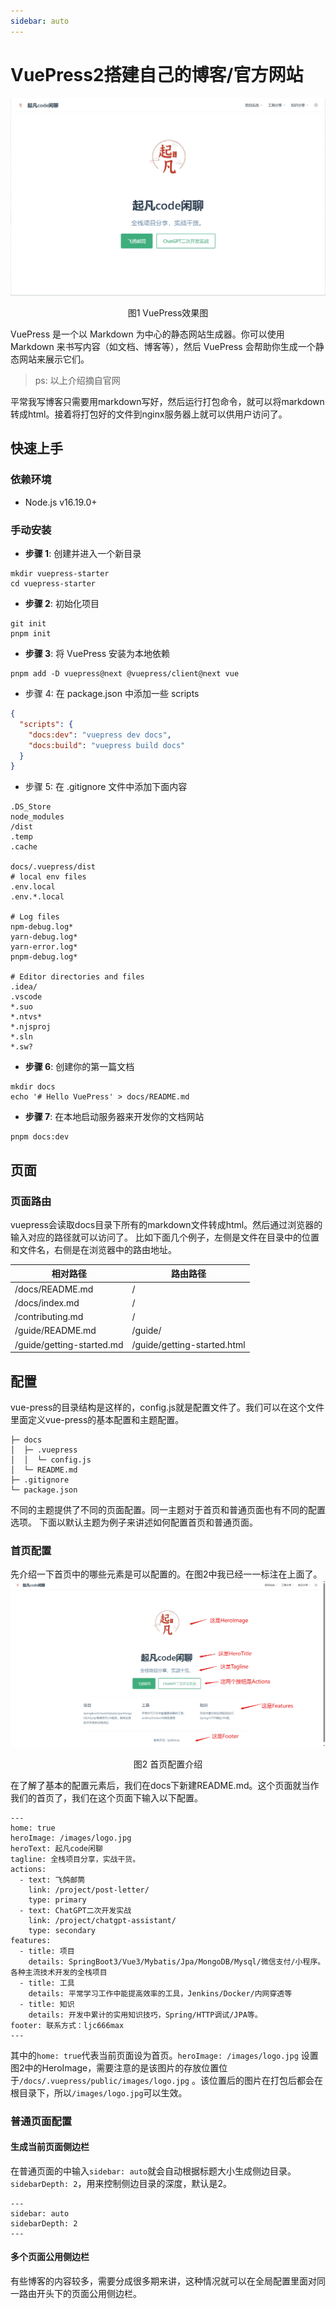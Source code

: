 ```yaml
---
sidebar: auto
---
```


# VuePress2搭建自己的博客/官方网站

![](./img.png)

<center>图1 VuePress效果图</center>

VuePress 是一个以 Markdown 为中心的静态网站生成器。你可以使用 Markdown 来书写内容（如文档、博客等），然后 VuePress
会帮助你生成一个静态网站来展示它们。

> ps: 以上介绍摘自官网

平常我写博客只需要用markdown写好，然后运行打包命令，就可以将markdown转成html。接着将打包好的文件到nginx服务器上就可以供用户访问了。

## 快速上手

### 依赖环境

- Node.js v16.19.0+

### 手动安装

- **步骤 1**: 创建并进入一个新目录

```shell
mkdir vuepress-starter
cd vuepress-starter
```

- **步骤 2**: 初始化项目

```shell
git init
pnpm init
```

- **步骤 3**: 将 VuePress 安装为本地依赖

```shell
pnpm add -D vuepress@next @vuepress/client@next vue
```

- 步骤 4: 在 package.json 中添加一些 scripts

```json
{
  "scripts": {
    "docs:dev": "vuepress dev docs",
    "docs:build": "vuepress build docs"
  }
}
```

- 步骤 5: 在 .gitignore 文件中添加下面内容

```ignorelang
.DS_Store
node_modules
/dist
.temp
.cache

docs/.vuepress/dist
# local env files
.env.local
.env.*.local

# Log files
npm-debug.log*
yarn-debug.log*
yarn-error.log*
pnpm-debug.log*

# Editor directories and files
.idea/
.vscode
*.suo
*.ntvs*
*.njsproj
*.sln
*.sw?
```

- **步骤 6**: 创建你的第一篇文档

```shell
mkdir docs
echo '# Hello VuePress' > docs/README.md
```

- **步骤 7**: 在本地启动服务器来开发你的文档网站

```shell
pnpm docs:dev
```

## 页面

### 页面路由

vuepress会读取docs目录下所有的markdown文件转成html。然后通过浏览器的输入对应的路径就可以访问了。
比如下面几个例子，左侧是文件在目录中的位置和文件名，右侧是在浏览器中的路由地址。

| 相对路径	                      | 路由路径                        |
|----------------------------|-----------------------------|
| /docs/README.md	           | /                           |
| /docs/index.md	            | /                           |
| /contributing.md	          | /                           |
| /guide/README.md	          | /guide/                     |
| /guide/getting-started.md	 | /guide/getting-started.html |

## 配置

vue-press的目录结构是这样的，config.js就是配置文件了。我们可以在这个文件里面定义vue-press的基本配置和主题配置。

```text
├─ docs
│  ├─ .vuepress
│  │  └─ config.js
│  └─ README.md
├─ .gitignore
└─ package.json
```

不同的主题提供了不同的页面配置。同一主题对于首页和普通页面也有不同的配置选项。
下面以默认主题为例子来讲述如何配置首页和普通页面。

### 首页配置

先介绍一下首页中的哪些元素是可以配置的。在图2中我已经一一标注在上面了。
![](./img_1.png)

<center>图2 首页配置介绍</center>

在了解了基本的配置元素后，我们在docs下新建README.md。这个页面就当作我们的首页了，我们在这个页面下输入以下配置。

```text
---
home: true
heroImage: /images/logo.jpg
heroText: 起凡code闲聊
tagline: 全栈项目分享，实战干货。
actions:
  - text: 飞鸽邮筒
    link: /project/post-letter/
    type: primary
  - text: ChatGPT二次开发实战
    link: /project/chatgpt-assistant/
    type: secondary
features:
  - title: 项目
    details: SpringBoot3/Vue3/Mybatis/Jpa/MongoDB/Mysql/微信支付/小程序。各种主流技术开发的全栈项目
  - title: 工具
    details: 平常学习工作中能提高效率的工具，Jenkins/Docker/内网穿透等
  - title: 知识
    details: 开发中累计的实用知识技巧，Spring/HTTP调试/JPA等。
footer: 联系方式：ljc666max
---
```

其中的`home: true`代表当前页面设为首页。`heroImage: /images/logo.jpg`
设置图2中的HeroImage，需要注意的是该图片的存放位置位于`/docs/.vuepress/public/images/logo.jpg`
。该位置后的图片在打包后都会在根目录下，所以`/images/logo.jpg`可以生效。

### 普通页面配置

#### 生成当前页面侧边栏

在普通页面的中输入`sidebar: auto`就会自动根据标题大小生成侧边目录。`sidebarDepth: 2`，用来控制侧边目录的深度，默认是2。

```text
---
sidebar: auto
sidebarDepth: 2
---
```

#### 多个页面公用侧边栏
有些博客的内容较多，需要分成很多期来讲，这种情况就可以在全局配置里面对同一路由开头下的页面公用侧边栏。
